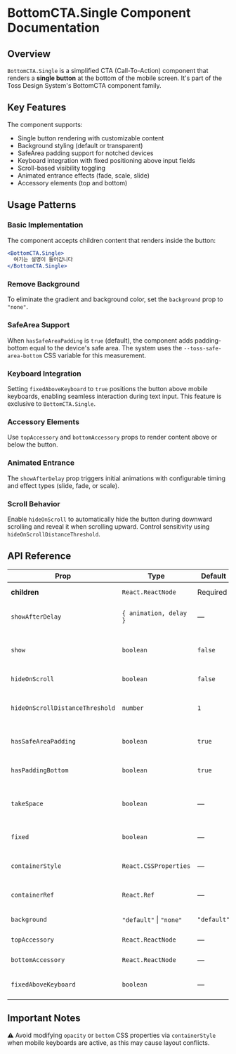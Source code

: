 # BottomCTA.Single Component Documentation

## Overview

`BottomCTA.Single` is a simplified CTA (Call-To-Action) component that renders a **single button** at the bottom of the mobile screen. It's part of the Toss Design System's BottomCTA component family.

## Key Features

The component supports:
- Single button rendering with customizable content
- Background styling (default or transparent)
- SafeArea padding support for notched devices
- Keyboard integration with fixed positioning above input fields
- Scroll-based visibility toggling
- Animated entrance effects (fade, scale, slide)
- Accessory elements (top and bottom)

## Usage Patterns

### Basic Implementation

The component accepts children content that renders inside the button:

```jsx
<BottomCTA.Single>
  여기는 설명이 들어갑니다
</BottomCTA.Single>
```

### Remove Background

To eliminate the gradient and background color, set the `background` prop to `"none"`.

### SafeArea Support

When `hasSafeAreaPadding` is `true` (default), the component adds padding-bottom equal to the device's safe area. The system uses the `--toss-safe-area-bottom` CSS variable for this measurement.

### Keyboard Integration

Setting `fixedAboveKeyboard` to `true` positions the button above mobile keyboards, enabling seamless interaction during text input. This feature is exclusive to `BottomCTA.Single`.

### Accessory Elements

Use `topAccessory` and `bottomAccessory` props to render content above or below the button.

### Animated Entrance

The `showAfterDelay` prop triggers initial animations with configurable timing and effect types (slide, fade, or scale).

### Scroll Behavior

Enable `hideOnScroll` to automatically hide the button during downward scrolling and reveal it when scrolling upward. Control sensitivity using `hideOnScrollDistanceThreshold`.

## API Reference

| Prop | Type | Default | Description |
|------|------|---------|-------------|
| **children** | `React.ReactNode` | Required | Button content |
| `showAfterDelay` | `{ animation, delay }` | — | Initial entrance animation |
| `show` | `boolean` | `false` | Toggle visibility with animation |
| `hideOnScroll` | `boolean` | `false` | Auto-hide on scroll |
| `hideOnScrollDistanceThreshold` | `number` | `1` | Scroll distance (px) to trigger hide |
| `hasSafeAreaPadding` | `boolean` | `true` | Apply safe area bottom padding |
| `hasPaddingBottom` | `boolean` | `true` | Enable padding-bottom |
| `takeSpace` | `boolean` | — | Reserve layout space when fixed |
| `fixed` | `boolean` | — | Fix to screen bottom |
| `containerStyle` | `React.CSSProperties` | — | Custom container styles |
| `containerRef` | `React.Ref` | — | Container element reference |
| `background` | `"default"` \| `"none"` | `"default"` | Background styling |
| `topAccessory` | `React.ReactNode` | — | Top element |
| `bottomAccessory` | `React.ReactNode` | — | Bottom element |
| `fixedAboveKeyboard` | `boolean` | — | Position above keyboards |

## Important Notes

⚠️ Avoid modifying `opacity` or `bottom` CSS properties via `containerStyle` when mobile keyboards are active, as this may cause layout conflicts.
